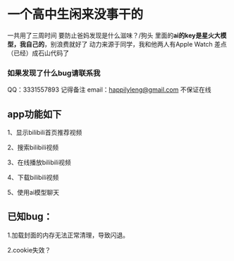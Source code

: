 # 一个高中生闲来没事干的

一共用了三周时间
要防止爸妈发现是什么滋味？/狗头
里面的**ai的key是星火大模型，我自己的**，别浪费就好了
动力来源于同学，我和他两人有Apple Watch
差点（已经）成石山代码了
### 如果发现了什么bug请联系我
QQ：3331557893 记得备注
email：happilyleng@gmail.com 不保证在线

## app功能如下

1、显示bilibili首页推荐视频

2、搜索bilibili视频

3、在线播放bilibili视频

4、下载bilibili视频

5、使用ai模型聊天

## 已知bug：

1.加载封面的内存无法正常清理，导致闪退。

2.cookie失效？